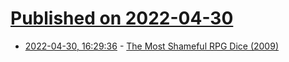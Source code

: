 # [Published on 2022-04-30](index.md)

* [2022-04-30, 16:29:36](https://news.ycombinator.com/item?id=31217171) - [The Most Shameful RPG Dice (2009)](https://www.toplessrobot.com/2009/04/the_10_most_shameful_rpg_dice.php)
